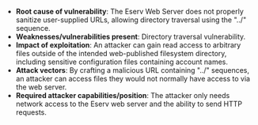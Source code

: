- **Root cause of vulnerability**: The Eserv Web Server does not properly sanitize user-supplied URLs, allowing directory traversal using the "../" sequence.
- **Weaknesses/vulnerabilities present**: Directory traversal vulnerability.
- **Impact of exploitation**: An attacker can gain read access to arbitrary files outside of the intended web-published filesystem directory, including sensitive configuration files containing account names.
- **Attack vectors**: By crafting a malicious URL containing "../" sequences, an attacker can access files they would not normally have access to via the web server.
- **Required attacker capabilities/position**: The attacker only needs network access to the Eserv web server and the ability to send HTTP requests.